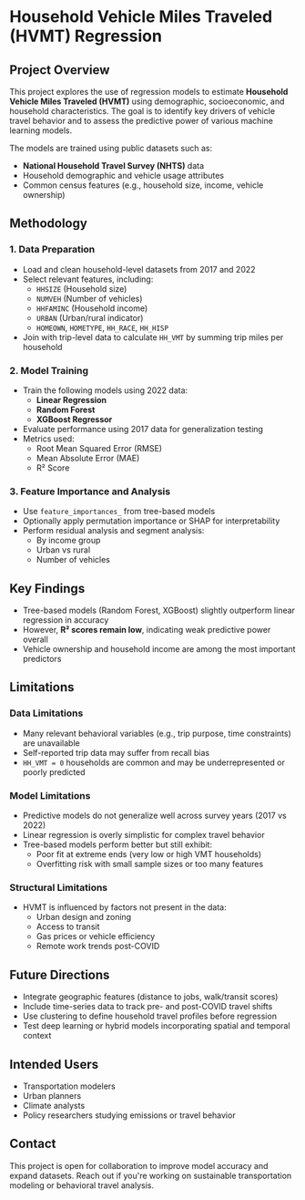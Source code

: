 # Household Vehicle Miles Traveled (HVMT) Regression

## Project Overview

This project explores the use of regression models to estimate **Household Vehicle Miles Traveled (HVMT)** using demographic, socioeconomic, and household characteristics. The goal is to identify key drivers of vehicle travel behavior and to assess the predictive power of various machine learning models.

The models are trained using public datasets such as:
- **National Household Travel Survey (NHTS)** data
- Household demographic and vehicle usage attributes
- Common census features (e.g., household size, income, vehicle ownership)

## Methodology

### 1. Data Preparation
- Load and clean household-level datasets from 2017 and 2022
- Select relevant features, including:
  - `HHSIZE` (Household size)
  - `NUMVEH` (Number of vehicles)
  - `HHFAMINC` (Household income)
  - `URBAN` (Urban/rural indicator)
  - `HOMEOWN`, `HOMETYPE`, `HH_RACE`, `HH_HISP`
- Join with trip-level data to calculate `HH_VMT` by summing trip miles per household

### 2. Model Training
- Train the following models using 2022 data:
  - **Linear Regression**
  - **Random Forest**
  - **XGBoost Regressor**
- Evaluate performance using 2017 data for generalization testing
- Metrics used:
  - Root Mean Squared Error (RMSE)
  - Mean Absolute Error (MAE)
  - R² Score

### 3. Feature Importance and Analysis
- Use `feature_importances_` from tree-based models
- Optionally apply permutation importance or SHAP for interpretability
- Perform residual analysis and segment analysis:
  - By income group
  - Urban vs rural
  - Number of vehicles

## Key Findings

- Tree-based models (Random Forest, XGBoost) slightly outperform linear regression in accuracy
- However, **R² scores remain low**, indicating weak predictive power overall
- Vehicle ownership and household income are among the most important predictors

## Limitations

### Data Limitations
- Many relevant behavioral variables (e.g., trip purpose, time constraints) are unavailable
- Self-reported trip data may suffer from recall bias
- `HH_VMT = 0` households are common and may be underrepresented or poorly predicted

### Model Limitations
- Predictive models do not generalize well across survey years (2017 vs 2022)
- Linear regression is overly simplistic for complex travel behavior
- Tree-based models perform better but still exhibit:
  - Poor fit at extreme ends (very low or high VMT households)
  - Overfitting risk with small sample sizes or too many features

### Structural Limitations
- HVMT is influenced by factors not present in the data:
  - Urban design and zoning
  - Access to transit
  - Gas prices or vehicle efficiency
  - Remote work trends post-COVID

## Future Directions

- Integrate geographic features (distance to jobs, walk/transit scores)
- Include time-series data to track pre- and post-COVID travel shifts
- Use clustering to define household travel profiles before regression
- Test deep learning or hybrid models incorporating spatial and temporal context

## Intended Users

- Transportation modelers
- Urban planners
- Climate analysts
- Policy researchers studying emissions or travel behavior

## Contact

This project is open for collaboration to improve model accuracy and expand datasets. Reach out if you're working on sustainable transportation modeling or behavioral travel analysis.
